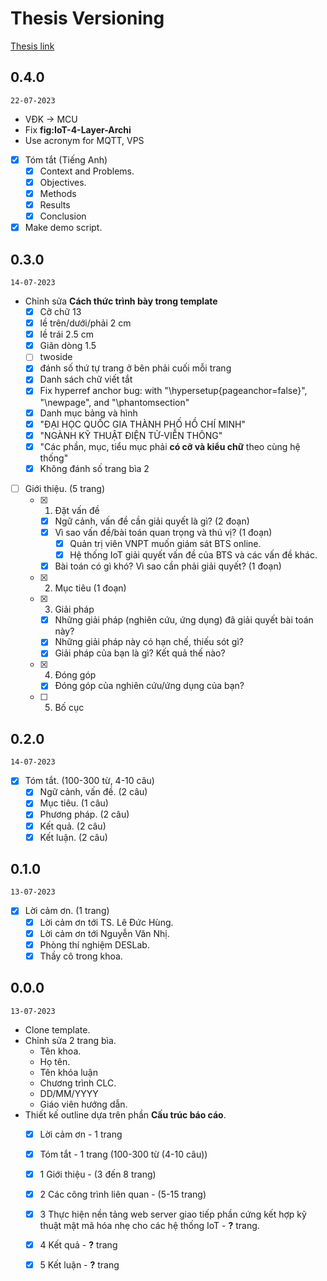 # Thesis Versioning
[Thesis link](https://www.overleaf.com/read/mwzrhwrbmxhb)

## 0.4.0
`22-07-2023`
- VĐK -> MCU
- Fix **fig:IoT-4-Layer-Archi**
- Use acronym for MQTT, VPS
- [x] Tóm tắt (Tiếng Anh)
	- [x] Context and Problems.
	- [x] Objectives.
	- [x] Methods
	- [x] Results
	- [x] Conclusion
- [x] Make demo script.

## 0.3.0
`14-07-2023`
- Chỉnh sửa **Cách thức trình bày trong template**
	- [x] Cỡ chữ 13
	- [x] lề trên/dưới/phải 2 cm
	- [x] lề trái 2.5 cm
	- [x] Giãn dòng 1.5
	- [ ] twoside
	- [x] đánh số thứ tự trang ở bên phải cuối mỗi trang
	- [x] Danh sách chữ viết tắt
	- [x] Fix hyperref anchor bug: with "\hypersetup{pageanchor=false}", "\newpage", and "\phantomsection"
	- [x] Danh mục bảng và hình
	- [x] "ĐẠI HỌC QUỐC GIA THÀNH PHỐ HỒ CHÍ MINH"
	- [x] "NGÀNH KỸ THUẬT ĐIỆN TỬ-VIỄN THÔNG"
	- [x] "Các phần, mục, tiểu mục phải **có cỡ và kiểu chữ** theo cùng hệ thống"
	- [x] Không đánh số trang bìa 2
- [ ] Giới thiệu. (5 trang)
	- [x] 1. Đặt vấn đề
		- [x] Ngữ cảnh, vấn đề cần giải quyết là gì? (2 đoạn)
		- [x] Vì sao vấn đề/bài toán quan trọng và thú vị? (1 đoạn)
			- [x] Quản trị viên VNPT muốn giám sát BTS online.
			- [x] Hệ thống IoT giải quyết vấn đề của BTS và các vấn đề khác.
		- [x] Bài toán có gì khó? Vì sao cần phải giải quyết? (1 đoạn)
	- [x] 2. Mục tiêu (1 đoạn)
	- [x] 3. Giải pháp
		- [x] Những giải pháp (nghiên cứu, ứng dụng) đã giải quyết bài toán này?
		- [x] Những giải pháp này có hạn chế, thiếu sót gì?
		- [x] Giải pháp của bạn là gì? Kết quả thế nào?
	- [x] 4. Đóng góp
		- [x] Đóng góp của nghiên cứu/ứng dụng của bạn?
	- [ ] 5. Bố cục
## 0.2.0
`14-07-2023`
- [x] Tóm tắt. (100-300 từ, 4-10 câu)
	- [x] Ngữ cảnh, vấn đề. (2 câu)
	- [x] Mục tiêu. (1 câu)
	- [x] Phương pháp. (2 câu)
	- [x] Kết quả. (2 câu)
	- [x] Kết luận. (2 câu)
## 0.1.0
`13-07-2023`
- [x] Lời cảm ơn. (1 trang)
	- [x] Lời cảm ơn tới TS. Lê Đức Hùng.
	- [x] Lời cảm ơn tới Nguyễn Văn Nhị.
	- [x] Phòng thí nghiệm DESLab.
	- [x] Thầy cô trong khoa.

## 0.0.0
`13-07-2023`
- Clone template.
- Chỉnh sửa 2 trang bìa.
	- Tên khoa.
	- Họ tên.
	- Tên khóa luận
	- Chương trình CLC.
	- DD/MM/YYYY
	- Giáo viên hướng dẫn.
- Thiết kế outline dựa trên phần **Cấu trúc báo cáo**.
	- [x] Lời cảm ơn - 1 trang
	- [x] Tóm tắt - 1 trang (100-300 từ (4-10 câu))
	- [x] 1 Giới thiệu - (3 đến 8 trang)
	- [x] 2 Các công trình liên quan - (5-15 trang)
	- [x] 3 Thực hiện nền tảng web server giao tiếp phần cứng kết hợp kỹ thuật mật mã hóa nhẹ cho các hệ thống IoT - **?** trang.
	- [x] 4 Kết quả - **?** trang
	- [x] 5 Kết luận - **?** trang

